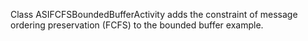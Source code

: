 Class ASIFCFSBoundedBufferActivity adds the constraint of message ordering preservation (FCFS) to the bounded buffer example.